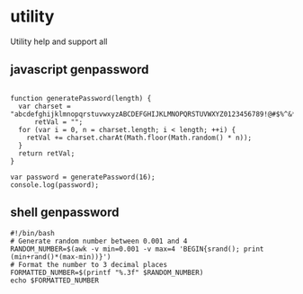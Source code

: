 # utility
Utility help and support all

## javascript genpassword 

````

function generatePassword(length) {
  var charset = "abcdefghijklmnopqrstuvwxyzABCDEFGHIJKLMNOPQRSTUVWXYZ0123456789!@#$%^&*",
      retVal = "";
  for (var i = 0, n = charset.length; i < length; ++i) {
    retVal += charset.charAt(Math.floor(Math.random() * n));
  }
  return retVal;
}

var password = generatePassword(16);
console.log(password);
````

## shell genpassword

````
#!/bin/bash
# Generate random number between 0.001 and 4
RANDOM_NUMBER=$(awk -v min=0.001 -v max=4 'BEGIN{srand(); print (min+rand()*(max-min))}')
# Format the number to 3 decimal places
FORMATTED_NUMBER=$(printf "%.3f" $RANDOM_NUMBER)
echo $FORMATTED_NUMBER
````
